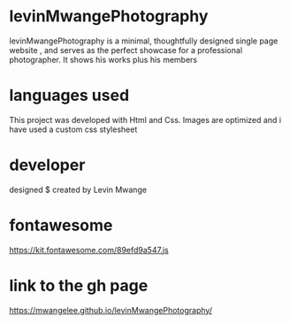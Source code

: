# levinMwangePhotography
levinMwangePhotography is a minimal, thoughtfully designed single page website , and serves as the perfect showcase for a professional photographer. It shows his works plus his members

# languages used
This project was developed with Html and Css.
Images are optimized and i have used a custom css stylesheet

# developer
designed $ created by Levin Mwange

# fontawesome
https://kit.fontawesome.com/89efd9a547.js

# link to the gh page
https://mwangelee.github.io/levinMwangePhotography/
